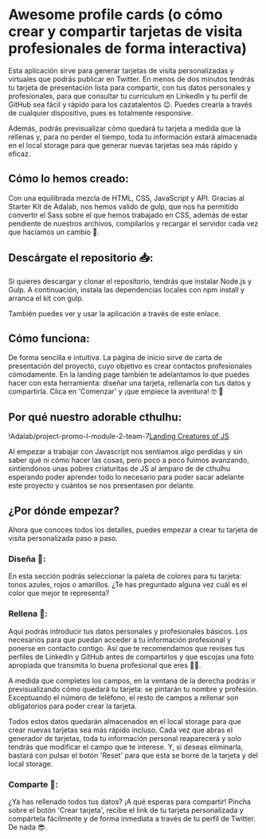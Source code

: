 # Awesome profile cards (o cómo crear y compartir tarjetas de visita profesionales de forma interactiva)
Esta aplicación sirve para generar tarjetas de visita personalizadas y virtuales que podrás publicar en Twitter. En menos de dos minutos tendrás tu tarjeta de presentación lista para compartir, con tus datos personales y profesionales, para que consultar tu currículum en LinkedIn y tu perfil de GitHub sea fácil y rápido para los cazatalentos 😉. Puedes crearla a través de cualquier dispositivo, pues es totalmente responsive.

Además, podrás previsualizar cómo quedará tu tarjeta a medida que la rellenas y, para no perder el tiempo, toda tu información estará almacenada en el local storage para que generar nuevas tarjetas sea más rápido y eficaz.

## Cómo lo hemos creado:
Con una equilibrada mezcla de HTML, CSS, JavaScript y API. Gracias al Starter Kit de Adalab, nos hemos valido de gulp, que nos ha permitido convertir el Sass sobre el que hemos trabajado en CSS, además de estar pendiente de nuestros archivos, compilarlos y recargar el servidor cada vez que hacíamos un cambio 🎉.

## Descárgate el repositorio 📥:
Si quieres descargar y clonar el repositorio, tendrás que instalar Node.js y Gulp. A continuación, instala las dependencias locales con npm install y arranca el kit con gulp.

También puedes ver y usar la aplicación a través de este enlace.

## Cómo funciona:
De forma sencilla e intuitiva. La página de inicio sirve de carta de presentación del proyecto, cuyo objetivo es crear contactos profesionales cómodamente. En la landing page también te adelantamos lo que puedes hacer con esta herramienta: diseñar una tarjeta, rellenarla con tus datos y compartirla. Clica en 'Comenzar' y ¡que empiece la aventura! 🤓 🌋

## Por qué nuestro adorable cthulhu:
!Adalab/project-promo-l-module-2-team-7[Landing Creatures of JS](https://raw.githubusercontent.com/Adalab/project-promo-l-module-2-team-7/src/images/title-creatures.png)

Al empezar a trabajar con Javascript nos sentiamos algo perdidas y sin saber qué ni cómo hacer las cosas, pero poco a poco fuimos avanzando, sintiendónos unas pobres criaturitas de JS al amparo de de cthulhu esperando poder aprender todo lo necesario para poder sacar adelante este proyecto y cuántos se nos presentasen por delante.

## ¿Por dónde empezar?
Ahora que conoces todos los detalles, puedes empezar a crear tu tarjeta de visita personalizada paso a paso.

### Diseña 🎨:
En esta sección podrás seleccionar la paleta de colores para tu tarjeta: tonos azules, rojos o amarillos. ¿Te has preguntado alguna vez cuál es el color que mejor te representa?

### Rellena 📝:
Aquí podrás introducir tus datos personales y profesionales básicos. Los necesarios para que puedan acceder a tu información profesional y ponerse en contacto contigo. Así que te recomendamos que revises tus perfiles de LinkedIn y GitHub antes de compartirlos y que escojas una foto apropiada que transmita lo buena profesional que eres 👩‍💻.

A medida que completes los campos, en la ventana de la derecha podrás ir previsualizando cómo quedará tu tarjeta: se pintarán tu nombre y profesión. Exceptuando el número de teléfono, el resto de campos a rellenar son obligatorios para poder crear la tarjeta.

Todos estos datos quedarán almacenados en el local storage para que crear nuevas tarjetas sea más rápido incluso. Cada vez que abras el generador de tarjetas, toda tu información personal reaparecerá y solo tendrás que modificar el campo que te interese. Y, si deseas eliminarla, bastará con pulsar el botón 'Reset' para que esta se borre de la tarjeta y del local storage.

### Comparte 📢:
¿Ya has rellenado todos tus datos? ¡A qué esperas para compartir! Pincha sobre el botón 'Crear tarjeta', recibe el link de tu tarjeta personalizada y compártela fácilmente y de forma inmediata a través de tu perfil de Twitter. De nada 😎.
